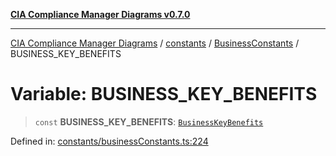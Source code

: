 [**CIA Compliance Manager Diagrams v0.7.0**](../../../../README.md)

***

[CIA Compliance Manager Diagrams](../../../../modules.md) / [constants](../../../README.md) / [BusinessConstants](../README.md) / BUSINESS\_KEY\_BENEFITS

# Variable: BUSINESS\_KEY\_BENEFITS

> `const` **BUSINESS\_KEY\_BENEFITS**: [`BusinessKeyBenefits`](../../../interfaces/BusinessKeyBenefits.md)

Defined in: [constants/businessConstants.ts:224](https://github.com/Hack23/cia-compliance-manager/blob/5a46a25cd2e09ba091444827f045b3618a447654/src/constants/businessConstants.ts#L224)

